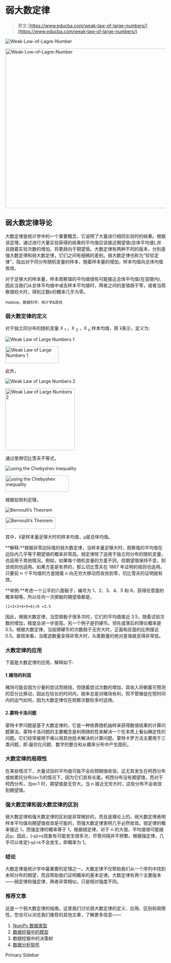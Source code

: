 # 弱大数定律

> 原文:[https://www.educba.com/weak-law-of-large-numbers/](https://www.educba.com/weak-law-of-large-numbers/)

![Weak-Low-of-Lagre-Number](../Images/93e0ed7610551f90966003a928217c8b.png)

<noscript><img class="alignnone size-full wp-image-270876" src="../Images/93e0ed7610551f90966003a928217c8b.png" alt="Weak-Low-of-Lagre-Number" width="900" height="500" data-original-src="https://cdn.educba.com/academy/wp-content/uploads/2019/12/Weak-Low-of-Lagre-Number.jpg"/></noscript>

## 弱大数定律导论

大数定律是统计学中的一个重要概念，它说明了大量进行相同实验时的结果。根据该定理，通过进行大量实验获得的结果的平均值应该接近期望值(总体平均值),并且随着实验次数的增加，将更趋向于期望值。大数定律有两种不同的版本，分别是强大数定律和弱大数定律，它们之间有细微的差别。弱大数定律也称为“钦钦定律”，指出对于同分布随机变量的样本，随着样本量的增加，样本均值向总体均值收敛。

对于足够大的样本量，样本观察值的平均值很有可能接近总体平均值(在容限内),因此当我们从总体平均值中减去样本平均值时，两者之间的差值趋于零，或者当观察值较大时，得到正数ε的概率几乎为零。

<small>Hadoop、数据科学、统计学&其他</small>

### 弱大数定律的定义

对于独立同分布的随机变量 X <sub>1</sub> ，X <sub>2</sub> ，X <sub>n</sub> 样本均值，用 x̅表示，定义为:

![Weak Law of Large Numbers 1](../Images/d02745d4bc6946aa1b4ca02d9e3ed6d4.png)

<noscript><img class="alignnone size-full wp-image-269067" src="../Images/d02745d4bc6946aa1b4ca02d9e3ed6d4.png" alt="Weak Law of Large Numbers 1" width="167" height="52" data-original-src="https://cdn.educba.com/academy/wp-content/uploads/2019/12/Weak-Law-of-Large-Numbers-1.png"/></noscript>

此外，

![Weak Law of Large Numbers 2](../Images/3f3e6fb5c5217515f830c1345b15345d.png)

<noscript><img class="alignnone size-full wp-image-269077" src="../Images/3f3e6fb5c5217515f830c1345b15345d.png" alt="Weak Law of Large Numbers 2" width="218" height="194" data-original-src="https://cdn.educba.com/academy/wp-content/uploads/2019/12/Weak-Law-of-Large-Numbers-2-3.png"/></noscript>

通过使用切比雪夫不等式，

![using the Chebyshev inequality](../Images/0f5e4b081d8b2cab85a13f33be43f001.png)

<noscript><img class="alignnone wp-image-269075 size-full" src="../Images/0f5e4b081d8b2cab85a13f33be43f001.png" alt="using the Chebyshev inequality" width="199" height="51" data-original-src="https://cdn.educba.com/academy/wp-content/uploads/2019/12/Weak-Law-of-Large-Numbers-4.png"/></noscript>

根据伯努利定理，

![Bernoulli’s Theorem](../Images/3a9d6481b068a312efe648bf9aa948ba.png)

<noscript><img class="alignnone wp-image-269076 size-full" src="../Images/3a9d6481b068a312efe648bf9aa948ba.png" alt="Bernoulli’s Theorem" width="157" height="37" data-original-src="https://cdn.educba.com/academy/wp-content/uploads/2019/12/Weak-Law-of-Large-Numbers-3.png"/></noscript>

其中，x̅是样本量足够大时的样本均值，μ是总体均值。

**解释:**根据非零边际值的弱大数定律，当样本量足够大时，观察值的平均值在边际内几乎等于期望值的概率非常高。弱定律除了适用于独立同分布的随机变量，也适用于其他情况。例如，如果每个随机变量的方差不同，但期望值保持不变，则该规则也适用。如果方差是有界的，那么切比雪夫在 1867 年证明的规则也适用。只要前 n 个平均值的方差随着 n 向无穷大移动而收敛到零，切比雪夫的证明就有效。

**举例:**考虑一个公平的六面骰子，编号为 1、2、3、4、5 和 6，获得任意面的概率相等。所以任何一次掷骰的期望值都是，

`(1+2+3+4+5+6)/6 =3.5`

因此，根据大数定律，当您掷骰子很多次时，它们的平均值接近 3.5，随着试验次数的增加，精度会进一步提高。另一个例子是扔硬币。领先或落后的理论概率是 0.5。根据大数定律，当投掷硬币的次数趋于无穷大时，正面和反面的比例接近 0.5。直观来看，当尾迹数量变得非常大时，头尾数量的绝对差值就变得非常低。

### 大数定律的应用

下面是大数定律的应用，解释如下:

#### 1.赌场的利润

赌场可能会因为少量的尝试而赔钱，但随着尝试次数的增加，其收入将朝着可预测的百分比移动，因此在较长的时间内，赔率总是对赌场有利，而不管赌徒在短时间内的运气如何，因为大数定律仅在观察次数较多时适用。

#### 2.蒙特卡洛问题

蒙特卡罗问题是基于大数定律的，它是一种依靠随机抽样来获得数值结果的计算问题算法。蒙特卡洛问题的主要概念是利用随机性来解决一个在本质上看似确定性的问题。它们经常被用于难以用其他技术解决的计算问题。蒙特卡罗方法主要用于三类问题，即:最优化问题、数字的整合和从概率分布中产生图形。

### 大数定律的局限性

在某些情况下，大量试验的平均值可能不会向预期值收敛。这尤其发生在柯西分布或帕累托分布(α<1)的情况下，因为它们具有长尾。柯西分布没有期望值，而对于柯西分布，当α<1 时，期望值是无穷大。当 n 接近无穷大时，这些分布不会收敛到期望值。

### 强大数定律和弱大数定律的区别

弱大数定律和强大数定律的区别是非常微妙的，而且是理论上的。弱大数定律表明样本平均值向期望值收敛是可能的，而强大数定律表明几乎必然收敛。弱定律的概率接近 1，而强定律的概率等于 1。根据弱定律，对于 n 的大值，平均值很可能接近μ。因此，(–μ)>ɛ现象有可能发生很多次，尽管间隔并不频繁。根据强定律，几乎可以肯定(–μ)>ɛ不会发生，即概率为 1。

### 结论

大数定律是统计学中最重要的定理之一。大数定律不仅帮助我们从一个序列中找到未知分布的期望，而且帮助我们证明概率的基本定律。大数定律有两个主要版本——弱定律和强定律，两者非常相似，只是相对强度不同。

### 推荐文章

这是一个弱大数定律的指南。这里我们讨论弱大数定律的定义、应用、区别和局限性。您也可以浏览我们推荐的其他文章，了解更多信息——

1.  [NumPy 数据类型](https://www.educba.com/numpy-data-types/)
2.  [数据挖掘中的模型](https://www.educba.com/models-in-data-mining/)
3.  数据挖掘中的决策树
4.  [数据分析软件](https://www.educba.com/data-analysis-software/)

<footer class="entry-footer">

<aside class="sidebar sidebar-primary widget-area" role="complementary" aria-label="Primary Sidebar">Primary Sidebar</aside>

</footer>